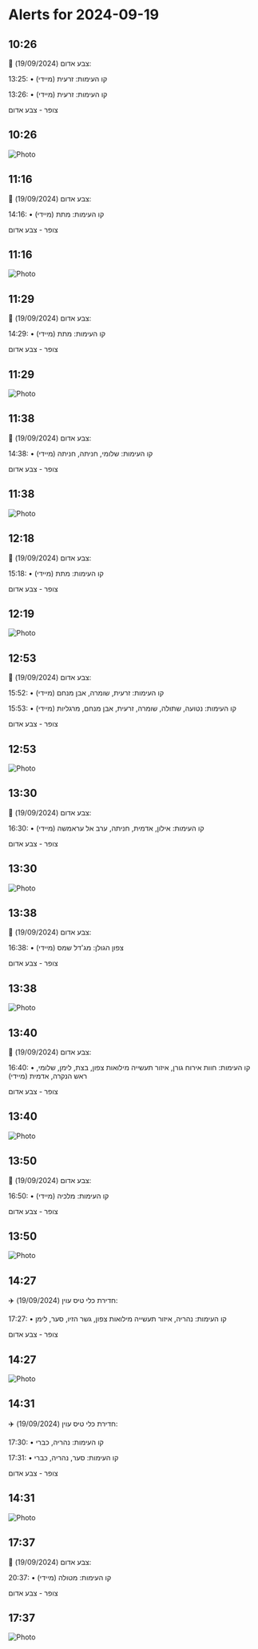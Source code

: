 # Alerts for 2024-09-19

## 10:26

🔴 צבע אדום (19/09/2024):

13:25:
• קו העימות: זרעית (מיידי)

13:26:
• קו העימות: זרעית (מיידי)

צופר - צבע אדום

## 10:26

![Photo](images/25954.jpg)

## 11:16

🔴 צבע אדום (19/09/2024):

14:16:
• קו העימות: מתת (מיידי)

צופר - צבע אדום

## 11:16

![Photo](images/25956.jpg)

## 11:29

🔴 צבע אדום (19/09/2024):

14:29:
• קו העימות: מתת (מיידי)

צופר - צבע אדום

## 11:29

![Photo](images/25958.jpg)

## 11:38

🔴 צבע אדום (19/09/2024):

14:38:
• קו העימות: שלומי, חניתה, חניתה (מיידי)

צופר - צבע אדום

## 11:38

![Photo](images/25962.jpg)

## 12:18

🔴 צבע אדום (19/09/2024):

15:18:
• קו העימות: מתת (מיידי)

צופר - צבע אדום

## 12:19

![Photo](images/25964.jpg)

## 12:53

🔴 צבע אדום (19/09/2024):

15:52:
• קו העימות: זרעית, שומרה, אבן מנחם (מיידי)

15:53:
• קו העימות: נטועה, שתולה, שומרה, זרעית, אבן מנחם, מרגליות (מיידי)

צופר - צבע אדום

## 12:53

![Photo](images/25978.jpg)

## 13:30

🔴 צבע אדום (19/09/2024):

16:30:
• קו העימות: אילון, אדמית, חניתה, ערב אל עראמשה (מיידי)

צופר - צבע אדום

## 13:30

![Photo](images/25982.jpg)

## 13:38

🔴 צבע אדום (19/09/2024):

16:38:
• צפון הגולן: מג'דל שמס (מיידי)

צופר - צבע אדום

## 13:38

![Photo](images/25984.jpg)

## 13:40

🔴 צבע אדום (19/09/2024):

16:40:
• קו העימות: חוות אירוח גורן, איזור תעשייה מילואות צפון, בצת, לימן, שלומי, ראש הנקרה, אדמית (מיידי)

צופר - צבע אדום

## 13:40

![Photo](images/25992.jpg)

## 13:50

🔴 צבע אדום (19/09/2024):

16:50:
• קו העימות: מלכיה (מיידי)

צופר - צבע אדום

## 13:50

![Photo](images/25994.jpg)

## 14:27

✈️ חדירת כלי טיס עוין (19/09/2024):

17:27:
• קו העימות: נהריה, איזור תעשייה מילואות צפון, גשר הזיו, סער, לימן 

צופר - צבע אדום

## 14:27

![Photo](images/26000.jpg)

## 14:31

✈️ חדירת כלי טיס עוין (19/09/2024):

17:30:
• קו העימות: נהריה, כברי 

17:31:
• קו העימות: סער, נהריה, כברי 

צופר - צבע אדום

## 14:31

![Photo](images/26010.jpg)

## 17:37

🔴 צבע אדום (19/09/2024):

20:37:
• קו העימות: מטולה (מיידי)

צופר - צבע אדום

## 17:37

![Photo](images/26012.jpg)

